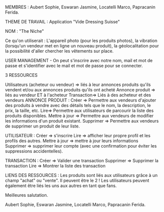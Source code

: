 MEMBRES : Aubert Sophie, Eswaran Jasmine, Locatelli Marco, Papracanin Ferida.

THEME DE TRAVAIL : Application "Vide Dressing Suisse" 

NOM : "The Niche"

Ce qu'on utiliserait : L'appareil photo (pour les produits photos), la vibration (lorsqu'un vendeur met en ligne un nouveau produit), la géolocalitation pour la possibilité d'aller chercher les vêtements sur place.

USER MANAGEMENT - On peut s'inscrire avec notre nom, mail et mot de passe et s'identifier avec le mail et mot de passe pour se connecter.

3 RESSOURCES

Utilisateurs (acheteur ou vendeur) 
=> liés à leur annonces produits qu'ils vendent et/ou aux annonces produits qu'ils ont acheté
Annonce produit => liés au vendeur ET à l'acheteur
Transaction=> Liés à des acheteur et des vendeurs 
ANNONCE PRODUIT : Créer => Permettre aux vendeurs d'ajouter des produits à vendre avec des détails tels que le nom, la description, le prix, la taille, etc. Lire=> Permettre aux utilisateurs de parcourir la liste des produits disponibles. Mettre à jour => Permettre aux vendeurs de modifier les informations d'un produit existant. Supprimer => Permettre aux vendeurs de supprimer un produit de leur liste.

UTILISATEUR : Créer => s'inscrire Lire => afficher leur propre profil et les profils des autres. Mettre à jour => mettre à jour leurs informations Supprimer => supprimer leur compte (avec une confirmation pour éviter les suppressions accidentelles).

TRANSACTION : Créer => Valider une transaction Supprimer => Supprimer la transaction  Lire => Montrer la liste des transaction

LIENS DES RESSOURCES : Les produits sont liés aux utilisateurs grâce à un champ "achat" ou "vente". Il peuvent être le 2 ! Les utilisateurs peuvent également être liés les uns aux autres en tant que fans.



Meilleures salutation.

Aubert Sophie, Eswaran Jasmine, Locatelli Marco, Papracanin Ferida.
